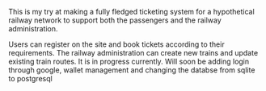 This is my try at making a fully fledged  ticketing system for a hypothetical railway network to support both the passengers and the railway administration.

Users can register on the site and book tickets according to their requirements. The railway administration can create new trains and update existing train routes.
It is in progress currently.
Will soon be adding login through google, wallet management and changing the databse from sqlite to postgresql 
